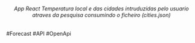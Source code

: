 <h6 align="center">
App React Temperatura local e das cidades intruduzidas pelo usuario atraves da pesquisa consumindo o ficheiro (cities.json) 
</h6>
#Forecast
#API
#OpenApi

